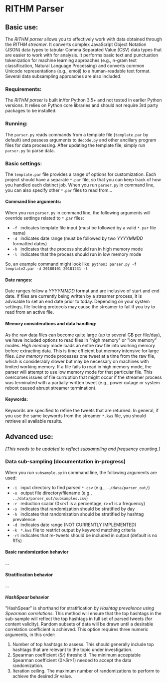 # RITHM Parser

## Basic use:
The *RITHM parser* allows you to effectively work with data obtained through the *RITHM streamer*. It converts complex JavaScript Object Notation (JSON) data types to tabular Comma Separated Value (CSV) data types that are easier to work with for analysis. It performs basic text and punctuation tokenization for machine learning approaches (e.g., n-gram text classification, Natural Language Processing) and converts common Unicode representations (e.g., emoji) to a human-readable text format. Several data subsampling approaches are also included.

### Requirements:
The *RITHM parser* is built in/for Python 3.5+ and not tested in earlier Python versions. It relies on Python core libraries and should not require 3rd party packages to be installed. 

### Running:
The `parser.py` reads commands from a template file (`template.par` by default) and passess arguments to `decode.py` and other ancillary program files for data processing. After updating the template file, simply run `parser.py` to parse data. 

### Basic settings:
The `template.par` file provides a range of options for customization. Each project should have a separate `*.par` file, so that you can keep track of how you handled each distinct job. When you run `parser.py` in command line, you can also specify other `*.par` files to read from...

#### Command line arguments:
When you run `parser.py` in command line, the following arguments will override settings related to `*.par` files:
* `-f ` indicates template file input (must be followed by a valid `*.par` file name)
* `-d ` indicates date range (must be followed by two _YYYYMMDD_ formatted dates)
* `-h ` indicates that the process should run in high memory mode
* `-l ` indicates that the process should run in low memory mode

So, an example command might look like: `python3 parser.py -f template2.par -d 20180101 20181231 -l`

#### Date ranges:
Date ranges follow a _YYYYMMDD_ format and are inclusive of start and end date. If files are currently being written by a streamer process, it is advisable to set an end date prior to today. Depending on your system settings, file locking protocols may cause the streamer to fail if you try to read from an active file.

#### Memory considerations and data handling:
As the raw data files can become quite large (up to several GB per file/day), we have included options to read files in "high memory" or "low memory" modes. *High memory* mode loads an entire raw file into working memory before extracting data. This is time efficient but memory intensive for large files. *Low memory* mode processes one tweet at a time from the raw file, which is considerably slower but may be necessary on machines with limited working memory. If a file fails to read in high memory mode, the parser will attempt to use low memory mode for that particular file. This overcomes issues of file curruption that might occur if the streamer process was terminated with a partially-written tweet (e.g., power outage or system reboot caused abrupt streamer termination). 

#### Keywords:
Keywords are specified to refine the tweets that are returned. In general, if you use the same keywords from the streamer `*.kws` file, you should retrieve all available results. 


## Advanced use:
_\[This needs to be updated to reflect subsampling and frequency counting.\]_

### Data sub-sampling (documentation in-progress)
When you run `subsample.py` in command line, the following arguments are used:
* `-i ` input directory to find parsed `*.csv` (e.g., `../data/parser_out/`)
* `-o ` output file directory/filename (e.g., `../data/parser_out/subsamples.csv`)
* `-r ` reduction scalar (0<r<1 is a percentage, r>=1 is a frequency)
* `-s ` indicates that randomization should be stratified by day
* `-h ` indicates that randomization should be stratified by hashtag prevalence
* `-d ` indicates date range (NOT CURRENTLY IMPLEMENTED)
* `-k ` `*.kws` file to restrict output by keyword matching criteria
* `-rt` indicates that re-tweets should be included in output (default is no RTs)

#### Basic randomization behavior
...

#### Stratification behavior
...

#### _HashSpear_ behavior
"HashSpear" is shorthand for stratification by _Hashtag prevalence using Spearman correlations_. This method will ensure that the top hashtags in the sub-sample will reflect the top hashtags in full set of parsed tweets (for content validity). Random subsets of data will be drawn until a desirable correlation coefficient is achieved. This option requires three numeric arguments, in this order:
   1. Number of top hashtags to assess. This should generally include top hashtags that are relevant to the topic under investigation.   
   2. Spearman coefficient (_Sr_) threshold. The minimum acceptable Spearman coefficient (0>_Sr_>1) needed to accept the data randomization.
   3. Iteration ceiling. The maximum number of randomizations to perform to achieve the desired _Sr_ value.

